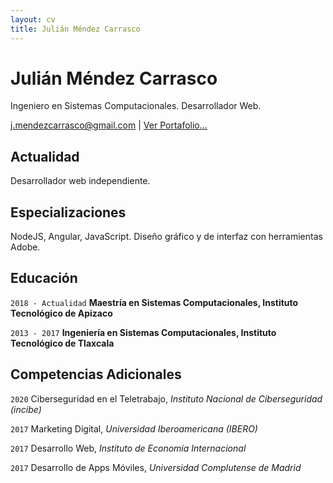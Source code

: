 ```yaml
---
layout: cv
title: Julián Méndez Carrasco
---
```

# Julián Méndez Carrasco
Ingeniero en Sistemas Computacionales. Desarrollador Web.

<div id="webaddress">
<a href="j.mendezcarrasco@gmail.com">j.mendezcarrasco@gmail.com</a>
| <a href="https://skrial.com/">Ver Portafolio...</a>
</div>


## Actualidad

Desarrollador web independiente.

## Especializaciones

NodeJS, Angular, JavaScript. Diseño gráfico y de interfaz con herramientas Adobe.

## Educación

`2018 - Actualidad`
__Maestría en Sistemas Computacionales, Instituto Tecnológico de Apizaco__

`2013 - 2017`
__Ingeniería en Sistemas Computacionales, Instituto Tecnológico de Tlaxcala__


## Competencias Adicionales

`2020`
Ciberseguridad en el Teletrabajo, *Instituto Nacional de Ciberseguridad (incibe)*

`2017`
Marketing Digital, *Universidad Iberoamericana (IBERO)*

`2017`
Desarrollo Web, *Instituto de Economía Internacional*

`2017`
Desarrollo de Apps Móviles, *Universidad Complutense de Madrid* 

<!-- ### Footer

Last updated: Dic 2020 -->


